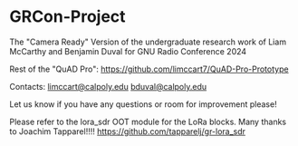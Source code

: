 # GRCon-Project
The "Camera Ready" Version of the undergraduate research work of Liam McCarthy and Benjamin Duval for GNU Radio Conference 2024

Rest of the "QuAD Pro": https://github.com/limccart7/QuAD-Pro-Prototype

Contacts:
limccart@calpoly.edu
bduval@calpoly.edu



Let us know if you have any questions or room for improvement please!



Please refer to the lora_sdr OOT module for the LoRa blocks. Many thanks to Joachim Tapparel!!!!
https://github.com/tapparelj/gr-lora_sdr
